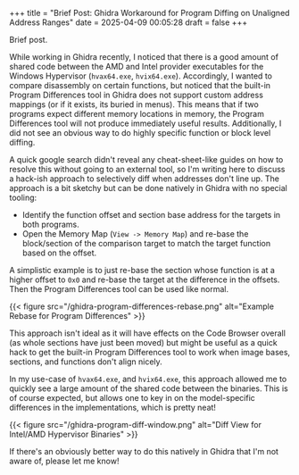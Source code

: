 +++
title = "Brief Post: Ghidra Workaround for Program Diffing on Unaligned Address Ranges"
date = 2025-04-09 00:05:28
draft = false
+++

Brief post.

While working in Ghidra recently, I noticed that there is a good amount of shared code between the AMD and Intel provider executables for the Windows Hypervisor (`hvax64.exe`, `hvix64.exe`). Accordingly, I wanted to compare disassembly on certain functions, but noticed that the built-in Program Differences tool in Ghidra does not support custom address mappings (or if it exists, its buried in menus). This means that if two programs expect different memory locations in memory, the Program Differences tool will not produce immediately useful results. Additionally, I did not see an obvious way to do highly specific function or block level diffing.

A quick google search didn't reveal any cheat-sheet-like guides on how to resolve this without going to an external tool, so I'm writing here to discuss a hack-ish approach to selectively diff when addresses don't line up. The approach is a bit sketchy but can be done natively in Ghidra with no special tooling:

- Identify the function offset and section base address for the targets in both programs.
- Open the Memory Map (`View -> Memory Map`) and re-base the block/section of the comparison target to match the target function based on the offset.

A simplistic example is to just re-base the section whose function is at a higher offset to `0x0` and re-base the target at the difference in the offsets. Then the Program Differences tool can be used like normal.

{{< figure src="/ghidra-program-differences-rebase.png" alt="Example Rebase for Program Differences" >}}

This approach isn't ideal as it will have effects on the Code Browser overall (as whole sections have just been moved) but might be useful as a quick hack to get the built-in Program Differences tool to work when image bases, sections, and functions don't align nicely.

In my use-case of `hvax64.exe`, and `hvix64.exe`, this approach allowed me to quickly see a large amount of the shared code between the binaries. This is of course expected, but allows one to key in on the model-specific differences in the implementations, which is pretty neat!

{{< figure src="/ghidra-program-diff-window.png" alt="Diff View for Intel/AMD Hypervisor Binaries" >}}


If there's an obviously better way to do this natively in Ghidra that I'm not aware of, please let me know!
